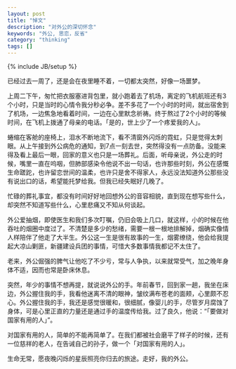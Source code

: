 ```yaml
---
layout: post
title: "悼文"
description: "对外公的深切怀念"
keywords: "外公, 思恋，反省"
category: "thinking"
tags: []
---
```

{% include JB/setup %}

已经过去一周了，还是会在夜里睡不着，一切都太突然，好像一场噩梦。

上周二下午，匆忙把衣服塞进背包里，就小跑着去了机场，离定的飞机航班还有3个小时，只是当时的心情令我分秒必争。差不多花了一个小时的时间，就出宿舍到了机场，一边焦急地看着时间，一边在心里默念祈祷。终于熬过了2个小时的等候时间，在飞机上拨通了母亲的电话。「是的，世上少了一个疼爱我的人」。

<!--break-->

蜷缩在客舱的座椅上，泪水不断地流下，看不清窗外闪烁的霓虹，只是觉得太刺眼。从上午接到外公病危的通知，到7点一刻去世，突然得没有一点防备。没能来得及看上最后一眼，回家的意义也只是一场葬礼。后面，听母亲说，外公走的时候，嘴里一直在呜咽，但肺部感染令他说不出一句话，也许那些时刻，外公在感慨生命蹉跎，也许留恋世间的温柔，也许只是舍不得家人，永远没法知道外公那些没有说出口的话，希望能托梦给我。但我已经失眠好几晚了。

忙碌的葬礼事宜，都没有时间好好地回想外公的音容相貌，直到现在想写些什么，却突然不知道写些什么，心里悲痛又不知从何谈起。

外公爱抽烟，即使医生和我们多次叮嘱，仍旧会吸上几口，就这样，小的时候在他吞吐的烟圈中度过了。不清楚是多少的愁绪，需要一根一根地排解掉，烟确实像情人样陪伴了他走了大半生。外公这一生是很有故事的一生，烟雾缭绕，他会给我提起大凉山剿匪，新疆建设兵团的事情，可惜大多数事情我都记不太住了。

老来，外公倔强的脾气让他吃了不少亏，常与人争执，以来就常受气，加之晚年身体不适，因而也常是卧床休息。

突然，年少的事情不想再提，就说说外公的手。年前春节，回到家一趟，我坐在床边，外公握住我的手，我看他迷离不清的眼神，皱纹满布苍老的面颊，心里颇不忍心。外公握住我的手，我还是感觉很暖和，很细腻，像婴儿的手，尽管岁月腐蚀了身体，可是心里正直的力量还是通过手的温度传给我。过了良久，他说：“「要做对国家有用的人」”。

对国家有用的人，简单的不能再简单了。在我们都被社会磨平了样子的时候，还有一位慈祥的老人，在告诫自己的孙子，做一个「对国家有用的人」。

生命无常，愿夜晚闪烁的星辰照亮你归去的旅途。走好，我的外公。